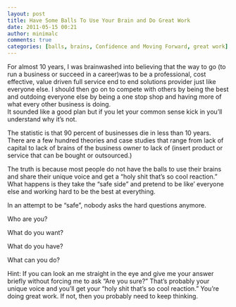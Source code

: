 ```yaml
---
layout: post
title: Have Some Balls To Use Your Brain and Do Great Work
date: 2011-05-15 00:21
author: minimalc
comments: true
categories: [balls, brains, Confidence and Moving Forward, great work]
---
```

<div>For almost 10 years, I was brainwashed into believing that the way to go (to run a business or succeed in a career)was to be a professional, cost effective, value driven full service end to end solutions provider just like everyone else. I should then go on to compete with others by being the best and outdoing everyone else by being a one stop shop and having more of what every other business is doing.</div>
It sounded like a good plan but if you let your common sense kick in you’ll understand why it’s not.

The statistic is that 90 percent of businesses die in less than 10 years. There are a few hundred theories and case studies that range from lack of capital to lack of brains of the business owner to lack of (insert product or service that can be bought or outsourced.)

The truth is because most people do not have the balls to use their brains and share their unique voice and get a “holy shit that’s so cool reaction.” What happens is they take the “safe side” and pretend to be like’ everyone else and working hard to be the best at everything.

In an attempt to be “safe”, nobody asks the hard questions anymore.

Who are you?

What do you want?

What do you have?

What can you do?

Hint: If you can look an me straight in the eye and give me your answer briefly without forcing me to ask “Are you sure?” That’s probably your unique voice and you’ll get your “holy shit that’s so cool reaction.” You’re doing great work. If not, then you probably need to keep thinking.
